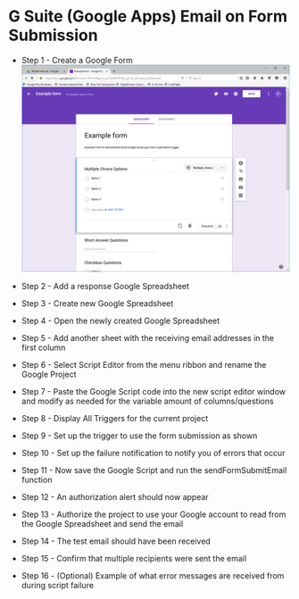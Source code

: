 # G Suite (Google Apps) Email on Form Submission


* Step 1  - Create a Google Form
	![Screenshot of an Example Google Form with generic fields](https://raw.githubusercontent.com/PatrickLeonard/GoogleFormSubmissionEmail/master/Screen%20Prints/01-Example%20Form.png)
* Step 2  - Add a response Google Spreadsheet

* Step 3  - Create new Google Spreadsheet

* Step 4  - Open the newly created Google Spreadsheet

* Step 5  - Add another sheet with the receiving email addresses in the first column

* Step 6  - Select Script Editor from the menu ribbon and rename the Google Project

* Step 7  - Paste the Google Script code into the new script editor window and modify as needed for the variable amount of columns/questions

* Step 8  - Display All Triggers for the current project

* Step 9  - Set up the trigger to use the form submission as shown

* Step 10 - Set up the failure notification to notify you of errors that occur

* Step 11 - Now save the Google Script and run the sendFormSubmitEmail function

* Step 12 - An authorization alert should now appear

* Step 13 - Authorize the project to use your Google account to read from the Google Spreadsheet and send the email

* Step 14 - The test email should have been received

* Step 15 - Confirm that multiple recipients were sent the email

* Step 16 - (Optional) Example of what error messages are received from during script failure